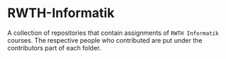 # RWTH-Informatik

A collection of repositories that contain assignments of `RWTH Informatik` courses.
The respective people who contributed are put under the contributors part of each folder.